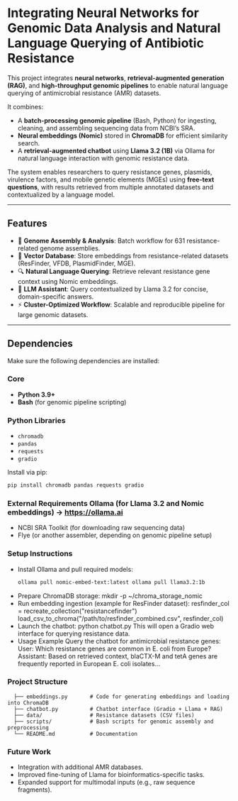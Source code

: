 # Integrating Neural Networks for Genomic Data Analysis and Natural Language Querying of Antibiotic Resistance

This project integrates **neural networks**, **retrieval-augmented generation (RAG)**, and **high-throughput genomic pipelines** to enable natural language querying of antimicrobial resistance (AMR) datasets.  

It combines:  
- A **batch-processing genomic pipeline** (Bash, Python) for ingesting, cleaning, and assembling sequencing data from NCBI’s SRA.  
- **Neural embeddings (Nomic)** stored in **ChromaDB** for efficient similarity search.  
- A **retrieval-augmented chatbot** using **Llama 3.2 (1B)** via Ollama for natural language interaction with genomic resistance data.  

The system enables researchers to query resistance genes, plasmids, virulence factors, and mobile genetic elements (MGEs) using **free-text questions**, with results retrieved from multiple annotated datasets and contextualized by a language model.  

---

## Features

- 🧬 **Genome Assembly & Analysis**: Batch workflow for 631 resistance-related genome assemblies.  
- 📂 **Vector Database**: Store embeddings from resistance-related datasets (ResFinder, VFDB, PlasmidFinder, MGE).  
- 🔍 **Natural Language Querying**: Retrieve relevant resistance gene context using Nomic embeddings.  
- 🤖 **LLM Assistant**: Query contextualized by Llama 3.2 for concise, domain-specific answers.  
- ⚡ **Cluster-Optimized Workflow**: Scalable and reproducible pipeline for large genomic datasets.  

---

## Dependencies

Make sure the following dependencies are installed:

### Core
- **Python 3.9+**  
- **Bash** (for genomic pipeline scripting)  

### Python Libraries
- `chromadb`  
- `pandas`  
- `requests`  
- `gradio`  

Install via pip:  
```bash
pip install chromadb pandas requests gradio
```

### External Requirements Ollama (for Llama 3.2 and Nomic embeddings) → https://ollama.ai 
- NCBI SRA Toolkit (for downloading raw sequencing data)
- Flye (or another assembler, depending on genomic pipeline setup)

### Setup Instructions 
- Install Ollama and pull required models:
  ```bash
  ollama pull nomic-embed-text:latest ollama pull llama3.2:1b
  ```
- Prepare ChromaDB storage: mkdir -p ~/chroma_storage_nomic
- Run embedding ingestion (example for ResFinder dataset): resfinder_col = recreate_collection("resistancefinder") load_csv_to_chroma("/path/to/resfinder_combined.csv", resfinder_col)
- Launch the chatbot: python chatbot.py This will open a Gradio web interface for querying resistance data.
- Usage Example Query the chatbot for antimicrobial resistance genes: User: Which resistance genes are common in E. coli from Europe? Assistant: Based on retrieved context, blaCTX-M and tetA genes are frequently reported in European E. coli isolates...
### Project Structure

      ├── embeddings.py       # Code for generating embeddings and loading into ChromaDB
      ├── chatbot.py          # Chatbot interface (Gradio + Llama + RAG)
      ├── data/               # Resistance datasets (CSV files)
      ├── scripts/            # Bash scripts for genomic assembly and preprocessing
      └── README.md           # Documentation


### Future Work
- Integration with additional AMR databases.
- Improved fine-tuning of Llama for bioinformatics-specific tasks.
- Expanded support for multimodal inputs (e.g., raw sequence fragments). 
